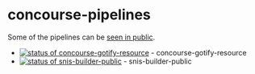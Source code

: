 # concourse-pipelines

Some of the pipelines can be [seen in public](https://concourse-ci.17xf.de/).

* [![status of concourse-gotify-resource](https://concourse-ci.17xf.de/api/v1/teams/main/pipelines/concourse-gotify-resource/badge)](https://concourse-ci.17xf.de/teams/main/pipelines/concourse-gotify-resource) - concourse-gotify-resource
* [![status of snis-builder-public](https://concourse-ci.17xf.de/api/v1/teams/main/pipelines/snis-builder-public/badge)](https://concourse-ci.17xf.de/teams/main/pipelines/snis-builder-public) - snis-builder-public
